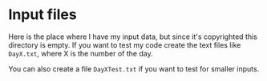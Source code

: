 # Input files

Here is the place where I have my input data, but since it's copyrighted this directory is empty.
If you want to test my code create the text files like `DayX.txt`, where X is the number of the day. 

You can also create a file `DayXTest.txt` if you want to test for smaller inputs.